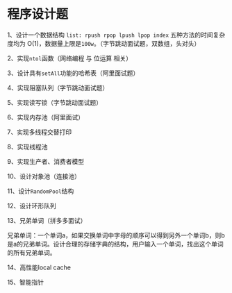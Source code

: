 # 程序设计题

1、设计一个数据结构 `list: rpush rpop lpush lpop index` 五种方法的时间复杂度均为 O\(1\)，数据量上限是`100w`。（字节跳动面试题，双数组，头对头）

2、实现`ntol`函数（网络编程 与 位运算 相关）

3、设计具有`setAll`功能的哈希表（阿里面试题）

4、实现阻塞队列（字节跳动面试题）

5、实现读写锁（字节跳动面试题）

6、实现内存池（阿里面试）

7、实现多线程交替打印

8、实现线程池

9、实现生产者、消费者模型

10、设计对象池（连接池）

11、设计`RandomPool`结构

12、设计环形队列

13、兄弟单词（拼多多面试）

兄弟单词：一个单词a，如果交换单词中字母的顺序可以得到另外一个单词b，则b是a的兄弟单词。设计合理的存储字典的结构，用户输入一个单词，找出这个单词的所有兄弟单词。

14、高性能local cache

15、智能指针



